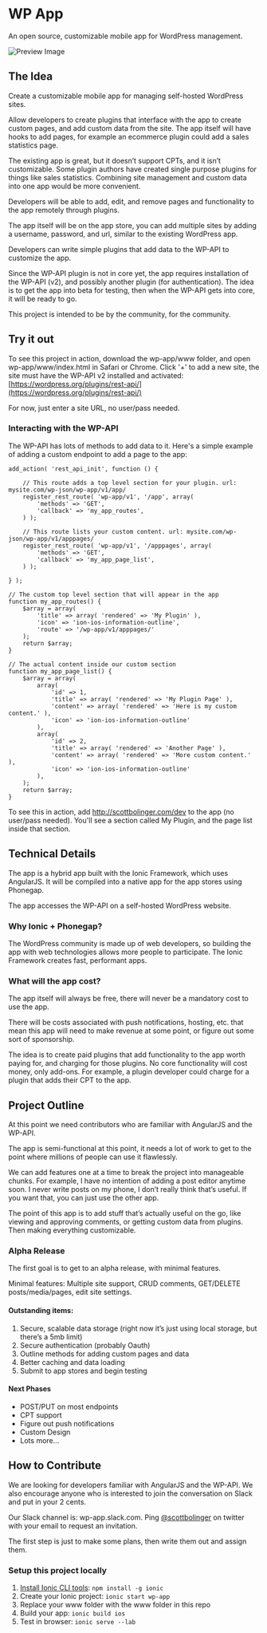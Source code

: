 # WP App

An open source, customizable mobile app for WordPress management.

![Preview Image](https://cloud.githubusercontent.com/assets/516559/9420253/3f53a01c-4818-11e5-96a3-d3713c7df3f7.png)

## The Idea

Create a customizable mobile app for managing self-hosted WordPress sites.

Allow developers to create plugins that interface with the app to create custom pages, and add custom data from the site.  The app itself will have hooks to add pages, for example an ecommerce plugin could add a sales statistics page.

The existing app is great, but it doesn’t support CPTs, and it isn’t customizable.  Some plugin authors have created single purpose plugins for things like sales statistics. Combining site management and custom data into one app would be more convenient.

Developers will be able to add, edit, and remove pages and functionality to the app remotely through plugins.

The app itself will be on the app store, you can add multiple sites by adding a username, password, and url, similar to the existing WordPress app.

Developers can write simple plugins that add data to the WP-API to customize the app.

Since the WP-API plugin is not in core yet, the app requires installation of the WP-API (v2), and possibly another plugin (for authentication).  The idea is to get the app into beta for testing, then when the WP-API gets into core, it will be ready to go.

This project is intended to be by the community, for the community.

## Try it out

To see this project in action, download the wp-app/www folder, and open wp-app/www/index.html in Safari or Chrome. Click '+' to add a new site, the site must have the WP-API v2 installed and activated: [https://wordpress.org/plugins/rest-api/](https://wordpress.org/plugins/rest-api/)

For now, just enter a site URL, no user/pass needed.

### Interacting with the WP-API

The WP-API has lots of methods to add data to it. Here's a simple example of adding a custom endpoint to add a page to the app:

	add_action( 'rest_api_init', function () {

		// This route adds a top level section for your plugin. url: mysite.com/wp-json/wp-app/v1/app/
		register_rest_route( 'wp-app/v1', '/app', array(
	        'methods' => 'GET',
	        'callback' => 'my_app_routes',
	    ) );
		
		// This route lists your custom content. url: mysite.com/wp-json/wp-app/v1/apppages/
	    register_rest_route( 'wp-app/v1', '/apppages', array(
	        'methods' => 'GET',
	        'callback' => 'my_app_page_list',
	    ) );

	} );
	
	// The custom top level section that will appear in the app
	function my_app_routes() {
		$array = array(
			'title' => array( 'rendered' => 'My Plugin' ),
			'icon' => 'ion-ios-information-outline',
			'route' => '/wp-app/v1/apppages/'
		);
		return $array;
	}
	
	// The actual content inside our custom section
	function my_app_page_list() {
		$array = array( 
			array(
				'id' => 1,
				'title' => array( 'rendered' => 'My Plugin Page' ),
				'content' => array( 'rendered' => 'Here is my custom content.' ),
				'icon' => 'ion-ios-information-outline'
			),
			array(
				'id' => 2,
				'title' => array( 'rendered' => 'Another Page' ),
				'content' => array( 'rendered' => 'More custom content.' ),
				'icon' => 'ion-ios-information-outline'
			),
		);
		return $array;
	}

To see this in action, add http://scottbolinger.com/dev to the app (no user/pass needed). You'll see a section called My Plugin, and the page list inside that section.

## Technical Details

The app is a hybrid app built with the Ionic Framework, which uses AngularJS. It will be compiled into a native app for the app stores using Phonegap.

The app accesses the WP-API on a self-hosted WordPress website.

### Why Ionic + Phonegap?

The WordPress community is made up of web developers, so building the app with web technologies allows more people to participate.  The Ionic Framework creates fast, performant apps.

### What will the app cost?

The app itself will always be free, there will never be a mandatory cost to use the app.

There will be costs associated with push notifications, hosting, etc. that mean this app will need to make revenue at some point, or figure out some sort of sponsorship.  

The idea is to create paid plugins that add functionality to the app worth paying for, and charging for those plugins.  No core functionality will cost money, only add-ons.  For example, a plugin developer could charge for a plugin that adds their CPT to the app.

## Project Outline

At this point we need contributors who are familiar with AngularJS and the WP-API.

The app is semi-functional at this point, it needs a lot of work to get to the point where millions of people can use it flawlessly.

We can add features one at a time to break the project into manageable chunks. For example, I have no intention of adding a post editor anytime soon.  I never write posts on my phone, I don’t really think that’s useful.  If you want that, you can just use the other app.

The point of this app is to add stuff that’s actually useful on the go, like viewing and approving comments, or getting custom data from plugins.  Then making everything customizable.

### Alpha Release

The first goal is to get to an alpha release, with minimal features.

Minimal features: Multiple site support, CRUD comments, GET/DELETE posts/media/pages, edit site settings.

#### Outstanding items:

1. Secure, scalable data storage (right now it’s just using local storage, but there’s a 5mb limit)
2. Secure authentication (probably Oauth)
3. Outline methods for adding custom pages and data
4. Better caching and data loading
5. Submit to app stores and begin testing

#### Next Phases

- POST/PUT on most endpoints
- CPT support
- Figure out push notifications
- Custom Design
- Lots more…

## How to Contribute

We are looking for developers familiar with AngularJS and the WP-API. We also encourage anyone who is interested to join the conversation on Slack and put in your 2 cents.

Our Slack channel is: wp-app.slack.com. Ping [@scottbolinger](https://twitter.com/scottbolinger) on twitter with your email to request an invitation.

The first step is just to make some plans, then write them out and assign them.

### Setup this project locally

1. [Install Ionic CLI tools](http://ionicframework.com/docs/cli/install.html): `npm install -g ionic`
2. Create your Ionic project: `ionic start wp-app`
3. Replace your www folder with the www folder in this repo
4. Build your app: `ionic build ios`
5. Test in browser: `ionic serve --lab`
